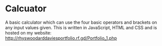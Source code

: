 # Calcuator
A basic calculator which can use the four basic operators and brackets on any input values given. This is written in JavaScript, HTML and CSS and is hosted on my website: http://rhyswoodarddaviesportfolio.rf.gd/Portfolio_1.php
